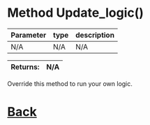 # Method Update_logic()

| Parameter   |  type   |              description                   |
|--           |       --|--                                          |
|   N/A      | N/A  |      N/A      |

| Returns:  | N/A |
|--         |                             --|

Override this method to run your own logic.

# [Back](https://github.com/Ced30/GML-GUI-Library-GGL-Documentation/blob/main/API/Common_Methods.md)
